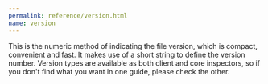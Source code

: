 ```yaml
---
permalink: reference/version.html
name: version
---
```


This is the numeric method of indicating the file version, which is compact, convenient and fast. It makes use of a short string to define the version number. Version types are available as both client and core inspectors, so if you don't find what you want in one guide, please check the other.